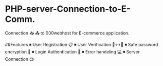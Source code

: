 # PHP-server-Connection-to-E-Comm.
Connection 📥 📤 to 000webhost for E-commerce application.

##Features
◾️ User Registration 📋
◾️ User Verification 📝<->📝
◾️ Safe password encryption 🔑
◾️ Login Authentication 🔏
◾️ Error handeling 💻
◾️ Server Connection 📺
